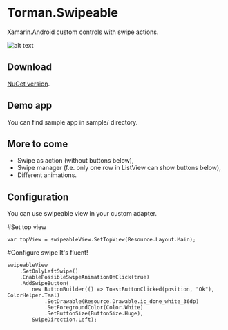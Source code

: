 # Torman.Swipeable
Xamarin.Android custom controls with swipe actions.

![alt text][swipeAnimation]

## Download
[NuGet version](https://www.nuget.org/packages/Torman.Swipeable).

## Demo app
You can find sample app in sample/ directory.

## More to come
* Swipe as action (without buttons below),
* Swipe manager (f.e. only one row in ListView can show buttons below),
* Different animations.

## Configuration
You can use swipeable view in your custom adapter.

#Set top view
```
var topView = swipeableView.SetTopView(Resource.Layout.Main);
```

#Configure swipe
It's fluent!
```
swipeableView
    .SetOnlyLeftSwipe()
    .EnablePossibleSwipeAnimationOnClick(true)
    .AddSwipeButton(
        new ButtonBuilder(() => ToastButtonClicked(position, "Ok"), ColorHelper.Teal)
            .SetDrawable(Resource.Drawable.ic_done_white_36dp)
            .SetForegroundColor(Color.White)
            .SetButtonSize(ButtonSize.Huge),
        SwipeDirection.Left);
```

[swipeAnimation]: https://github.com/domino46/Torman.Swipeable/blob/master/img/NewSwipeDemo.gif "Swipe demo animation"